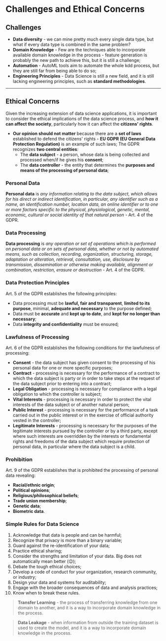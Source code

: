 # Challenges and Ethical Concerns

## Challenges

* **Data diversity** - we can mine pretty much every single data type, but what if every data type is combined in the same problem?
* **Domain Knowledge** - Few are the techniques able to incorporate available domain knowledge in the process - feature generation is probably the new path to achieve this, but it is still a challenge;
* **Automation** - AutoML tools aim to automate the whole kdd process, but they are still far from being able to do so;
* **Engineering Principles** - Data Science is still a new field, and it is still lacking engineering principles, such as **standard methodologies**.

---

## Ethical Concerns

Given the increasing extension of data science applications, it is important to consider the ethical implications of the data science process, and **how it can affect the society**, particularly how it can affect the **citizens' rights**.

* **Our opinion should not matter** because there are a **set of laws** established to defend the citizens' rights - **EU GDPR (EU General Data Protection Regulation)** is an example of such laws; The GDPR recognizes **two central entities**:
  * The **data subject** - a person, whose data is being collected and processed when/if he gives his **consent**;
  * The **data controller** - the entity that determines the **purposes and means of the processing of personal data**;

### Personal Data

**Personal data** is _any information relating to the data subject, which allows for his direct or indirect identification, in particular, any identifier such as a name, an identification number, location data, an online identifier or to one or more factors specific to the physical, physiological, genetic, mental, economic, cultural or social identity of that natural person_ - Art. 4 of the GDPR.

### Data Processing

**Data processing** is _any operation or set of operations which is performed on personal data or on sets of personal data, whether or not by automated means, such as collection, recording, organization, structuring, storage, adaptation or alteration, retrieval, consultation, use, disclosure by transmission, dissemination or otherwise making available, alignment or combination, restriction, erasure or destruction_ - Art. 4 of the GDPR.

### Data Protection Principles

Art. 5 of the GDPR establishes the following principles:

* Data processing must be **lawful, fair and transparent**, **limited to its purpose**, minimal, **adequate and necessary** to the purpose defined;
* Data must be **accurate** and **kept up to date**, and **kept for no longer than necessary**;
* Data **integrity and confidentiality** must be ensured;

### Lawfulness of Processing

Art. 6 of the GDPR establishes the following conditions for the lawfulness of processing:

* **Consent** - the data subject has given consent to the processing of his personal data for one or more specific purposes;
* **Contract** - processing is necessary for the performance of a contract to which the data subject is party or in order to take steps at the request of the data subject prior to entering into a contract;
* **Legal Obligation** - processing is necessary for compliance with a legal obligation to which the controller is subject;
* **Vital Interests** - processing is necessary in order to protect the vital interests of the data subject or of another natural person;
* **Public Interest** - processing is necessary for the performance of a task carried out in the public interest or in the exercise of official authority vested in the controller;
* **Legitimate Interests** - processing is necessary for the purposes of the legitimate interests pursued by the controller or by a third party, except where such interests are overridden by the interests or fundamental rights and freedoms of the data subject which require protection of personal data, in particular where the data subject is a child.

### Prohibition

Art. 9 of the GDPR establishes that is prohibited the processing of personal data revealing:

* **Racial/ethnic origin**;
* **Political opinions**;
* **Religious/philosophical beliefs**;
* **Trade union membership**;
* **Genetic data**;
* **Biometric data**.

### Simple Rules for Data Science

1. Acknowledge that data is people and can be harmful;
2. Recognize that privacy is more than a binary variable;
3. Guard against the re-identification of your data;
4. Practice ethical sharing;
5. Consider the strengths and limitation of your data. Big does not automatically mean better (😉);
6. Debate the tough ethical choices;
7. Develop a code of conduct for your organization, research community, or industry;
8. Design your data and systems for auditability;
9. Engage with the broader consequences of data and analysis practices;
10. Know when to break these rules.

> **Transfer Learning** - the process of transferring knowledge from one domain to another, and it is a way to incorporate domain knowledge in the process.

> **Data Leakage** - when information from outside the training dataset is used to create the model, and it is a way to incorporate domain knowledge in the process.